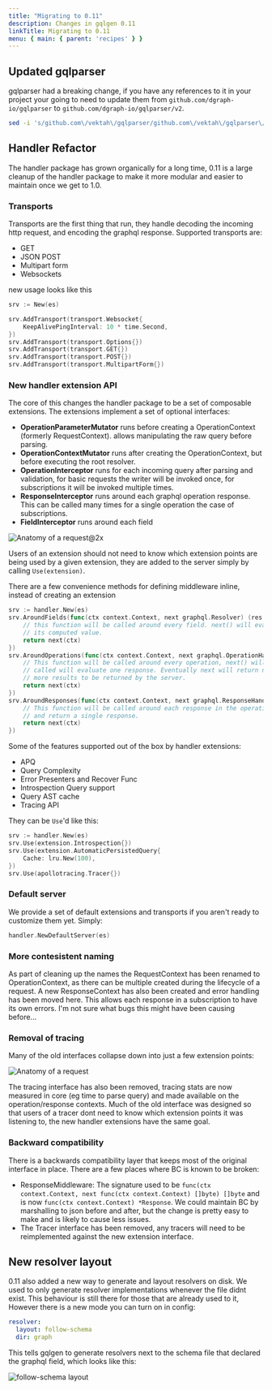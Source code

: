```yaml
---
title: "Migrating to 0.11"
description: Changes in gqlgen 0.11
linkTitle: Migrating to 0.11
menu: { main: { parent: 'recipes' } }
---
```


## Updated gqlparser

gqlparser had a breaking change, if you have any references to it in your project your going to need to update
them from `github.com/dgraph-io/gqlparser` to `github.com/dgraph-io/gqlparser/v2`.

```bash
sed -i 's/github.com\/vektah\/gqlparser/github.com\/vektah\/gqlparser\/v2/' $(find -name '*.go')
```

## Handler Refactor

The handler package has grown organically for a long time, 0.11 is a large cleanup of the handler package to make it
more modular and easier to maintain once we get to 1.0.


### Transports

Transports are the first thing that run, they handle decoding the incoming http request, and encoding the graphql
response. Supported transports are:

 - GET
 - JSON POST
 - Multipart form
 - Websockets

new usage looks like this
```go
srv := New(es)

srv.AddTransport(transport.Websocket{
	KeepAlivePingInterval: 10 * time.Second,
})
srv.AddTransport(transport.Options{})
srv.AddTransport(transport.GET{})
srv.AddTransport(transport.POST{})
srv.AddTransport(transport.MultipartForm{})
```

### New handler extension API

The core of this changes the handler package to be a set of composable extensions. The extensions implement a set of optional interfaces:

 - **OperationParameterMutator** runs before creating a OperationContext (formerly RequestContext). allows manipulating the raw query before parsing.
 - **OperationContextMutator** runs after creating the OperationContext, but before executing the root resolver.
 - **OperationInterceptor** runs for each incoming query after parsing and validation, for basic requests the writer will be invoked once, for subscriptions it will be invoked multiple times.
 - **ResponseInterceptor** runs around each graphql operation response. This can be called many times for a single operation the case of subscriptions.
 - **FieldInterceptor** runs around each field

![Anatomy of a request@2x](https://user-images.githubusercontent.com/2247982/68181515-c8a27c00-ffeb-11e9-86f6-1673e7179ecb.png)

Users of an extension should not need to know which extension points are being used by a given extension, they are added to the server simply by calling `Use(extension)`.

There are a few convenience methods for defining middleware inline, instead of creating an extension

```go
srv := handler.New(es)
srv.AroundFields(func(ctx context.Context, next graphql.Resolver) (res interface{}, err error) {
	// this function will be called around every field. next() will evaluate the field and return
	// its computed value.
	return next(ctx)
})
srv.AroundOperations(func(ctx context.Context, next graphql.OperationHandler) graphql.ResponseHandler {
	// This function will be called around every operation, next() will return a function that when
	// called will evaluate one response. Eventually next will return nil, signalling there are no
	// more results to be returned by the server.
	return next(ctx)
})
srv.AroundResponses(func(ctx context.Context, next graphql.ResponseHandler) *graphql.Response {
	// This function will be called around each response in the operation. next() will evaluate
	// and return a single response.
	return next(ctx)
})
```


Some of the features supported out of the box by handler extensions:

 - APQ
 - Query Complexity
 - Error Presenters and Recover Func
 - Introspection Query support
 - Query AST cache
 - Tracing API

They can be `Use`'d like this:

```go
srv := handler.New(es)
srv.Use(extension.Introspection{})
srv.Use(extension.AutomaticPersistedQuery{
	Cache: lru.New(100),
})
srv.Use(apollotracing.Tracer{})
```

### Default server

We provide a set of default extensions and transports if you aren't ready to customize them yet. Simply:
```go
handler.NewDefaultServer(es)
```

### More contesistent naming

As part of cleaning up the names the RequestContext has been renamed to OperationContext, as there can be multiple created during the lifecycle of a request. A new ResponseContext has also been created and error handling has been moved here. This allows each response in a subscription to have its own errors. I'm not sure what bugs this might have been causing before...

### Removal of tracing

Many of the old interfaces collapse down into just a few extension points:

![Anatomy of a request](/request_anatomy.png)

The tracing interface has also been removed, tracing stats are now measured in core (eg time to parse query) and made available on the operation/response contexts. Much of the old interface was designed so that users of a tracer dont need to know which extension points it was listening to, the new handler extensions have the same goal.

### Backward compatibility

There is a backwards compatibility layer that keeps most of the original interface in place. There are a few places where BC is known to be broken:

 - ResponseMiddleware: The signature used to be `func(ctx context.Context, next func(ctx context.Context) []byte) []byte` and is now `func(ctx context.Context) *Response`. We could maintain BC by marshalling to json before and after, but the change is pretty easy to make and is likely to cause less issues.
 - The Tracer interface has been removed, any tracers will need to be reimplemented against the new extension interface.

## New resolver layout

0.11 also added a new way to generate and layout resolvers on disk. We used to only generate resolver implementations
whenever the file didnt exist. This behaviour is still there for those that are already used to it, However there is a
new mode you can turn on in config:

```yaml
resolver:
  layout: follow-schema
  dir: graph
```

This tells gqlgen to generate resolvers next to the schema file that declared the graphql field, which looks like this:

![follow-schema layout](/schema_layout.png)
